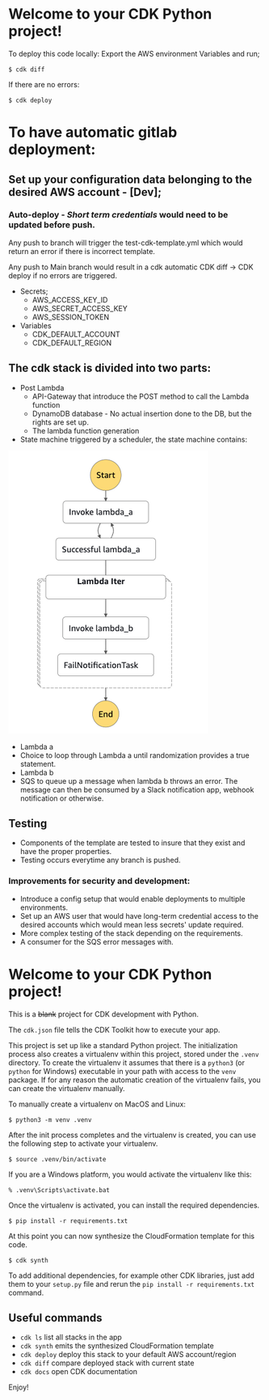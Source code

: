 # Welcome to your CDK Python project!
To deploy this code locally: 
Export the AWS environment Variables and run;

```
$ cdk diff
```
If there are no errors:

```
$ cdk deploy 
```


# To have automatic gitlab deployment:

## Set up your configuration data belonging to the desired AWS account - [Dev];
### Auto-deploy - *Short term credentials* would need to be updated before push.
Any push to branch will trigger the test-cdk-template.yml which would return an error if there is incorrect template.

Any push to Main branch would result in a cdk automatic CDK diff -> CDK deploy if no errors are triggered.

  * Secrets;
    * AWS_ACCESS_KEY_ID
    * AWS_SECRET_ACCESS_KEY
    * AWS_SESSION_TOKEN
  * Variables
    * CDK_DEFAULT_ACCOUNT
    * CDK_DEFAULT_REGION
## The cdk stack is divided into two parts: 
* Post Lambda 
  * API-Gateway that introduce the POST method to call the Lambda function
  * DynamoDB database - No actual insertion done to the DB, but the rights are set up.
  * The lambda function generation
* State machine triggered by a scheduler, the state machine contains:

![img.png](img.png)
  * Lambda a 
  * Choice to loop through Lambda a until randomization provides a true statement.
  * Lambda b 
  * SQS to queue up a message when lambda b throws an error. The message can then be consumed by a Slack notification app, webhook notification or otherwise.

## Testing
* Components of the template are tested to insure that they exist and have the proper properties.
* Testing occurs everytime any branch is pushed.

### Improvements for security and development:
* Introduce a config setup that would enable deployments to multiple environments.
* Set up an AWS user that would have long-term credential access to the desired accounts which would mean less secrets' update required.
* More complex testing of the stack depending on the requirements. 
* A consumer for the SQS error messages with.

#
# Welcome to your CDK Python project!

This is a ~~blank~~ project for CDK development with Python.

The `cdk.json` file tells the CDK Toolkit how to execute your app.

This project is set up like a standard Python project.  The initialization
process also creates a virtualenv within this project, stored under the `.venv`
directory.  To create the virtualenv it assumes that there is a `python3`
(or `python` for Windows) executable in your path with access to the `venv`
package. If for any reason the automatic creation of the virtualenv fails,
you can create the virtualenv manually.

To manually create a virtualenv on MacOS and Linux:

```
$ python3 -m venv .venv
```

After the init process completes and the virtualenv is created, you can use the following
step to activate your virtualenv.

```
$ source .venv/bin/activate
```

If you are a Windows platform, you would activate the virtualenv like this:

```
% .venv\Scripts\activate.bat
```

Once the virtualenv is activated, you can install the required dependencies.

```
$ pip install -r requirements.txt
```

At this point you can now synthesize the CloudFormation template for this code.

```
$ cdk synth
```

To add additional dependencies, for example other CDK libraries, just add
them to your `setup.py` file and rerun the `pip install -r requirements.txt`
command.

## Useful commands

* `cdk ls`          list all stacks in the app
* `cdk synth`       emits the synthesized CloudFormation template
* `cdk deploy`      deploy this stack to your default AWS account/region
* `cdk diff`        compare deployed stack with current state
* `cdk docs`        open CDK documentation

Enjoy!
